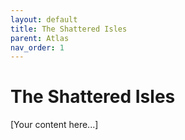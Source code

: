 ```yaml
---
layout: default
title: The Shattered Isles
parent: Atlas
nav_order: 1
---
```


# The Shattered Isles

[Your content here...]